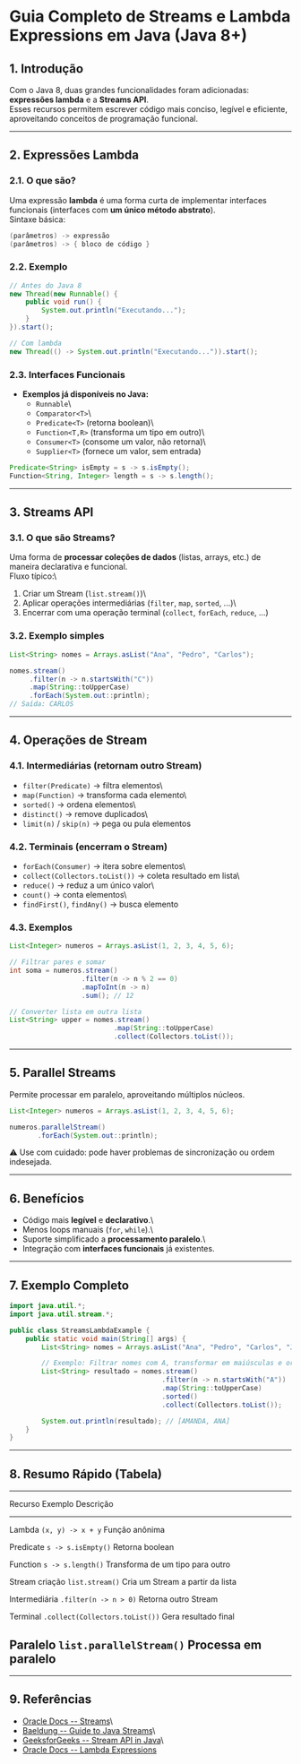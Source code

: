 # Guia Completo de Streams e Lambda Expressions em Java (Java 8+)

## 1. Introdução

Com o Java 8, duas grandes funcionalidades foram adicionadas:
**expressões lambda** e a **Streams API**.\
Esses recursos permitem escrever código mais conciso, legível e
eficiente, aproveitando conceitos de programação funcional.

------------------------------------------------------------------------

## 2. Expressões Lambda

### 2.1. O que são?

Uma expressão **lambda** é uma forma curta de implementar interfaces
funcionais (interfaces com **um único método abstrato**).\
Sintaxe básica:

``` java
(parâmetros) -> expressão
(parâmetros) -> { bloco de código }
```

### 2.2. Exemplo

``` java
// Antes do Java 8
new Thread(new Runnable() {
    public void run() {
        System.out.println("Executando...");
    }
}).start();

// Com lambda
new Thread(() -> System.out.println("Executando...")).start();
```

### 2.3. Interfaces Funcionais

-   **Exemplos já disponíveis no Java:**
    -   `Runnable`\
    -   `Comparator<T>`\
    -   `Predicate<T>` (retorna boolean)\
    -   `Function<T,R>` (transforma um tipo em outro)\
    -   `Consumer<T>` (consome um valor, não retorna)\
    -   `Supplier<T>` (fornece um valor, sem entrada)

``` java
Predicate<String> isEmpty = s -> s.isEmpty();
Function<String, Integer> length = s -> s.length();
```

------------------------------------------------------------------------

## 3. Streams API

### 3.1. O que são Streams?

Uma forma de **processar coleções de dados** (listas, arrays, etc.) de
maneira declarativa e funcional.\
Fluxo típico:\
1. Criar um Stream (`list.stream()`)\
2. Aplicar operações intermediárias (`filter`, `map`, `sorted`, ...)\
3. Encerrar com uma operação terminal (`collect`, `forEach`, `reduce`,
...)

### 3.2. Exemplo simples

``` java
List<String> nomes = Arrays.asList("Ana", "Pedro", "Carlos");

nomes.stream()
     .filter(n -> n.startsWith("C"))
     .map(String::toUpperCase)
     .forEach(System.out::println);
// Saída: CARLOS
```

------------------------------------------------------------------------

## 4. Operações de Stream

### 4.1. Intermediárias (retornam outro Stream)

-   `filter(Predicate)` → filtra elementos\
-   `map(Function)` → transforma cada elemento\
-   `sorted()` → ordena elementos\
-   `distinct()` → remove duplicados\
-   `limit(n)` / `skip(n)` → pega ou pula elementos

### 4.2. Terminais (encerram o Stream)

-   `forEach(Consumer)` → itera sobre elementos\
-   `collect(Collectors.toList())` → coleta resultado em lista\
-   `reduce()` → reduz a um único valor\
-   `count()` → conta elementos\
-   `findFirst()`, `findAny()` → busca elemento

### 4.3. Exemplos

``` java
List<Integer> numeros = Arrays.asList(1, 2, 3, 4, 5, 6);

// Filtrar pares e somar
int soma = numeros.stream()
                  .filter(n -> n % 2 == 0)
                  .mapToInt(n -> n)
                  .sum(); // 12

// Converter lista em outra lista
List<String> upper = nomes.stream()
                          .map(String::toUpperCase)
                          .collect(Collectors.toList());
```

------------------------------------------------------------------------

## 5. Parallel Streams

Permite processar em paralelo, aproveitando múltiplos núcleos.

``` java
List<Integer> numeros = Arrays.asList(1, 2, 3, 4, 5, 6);

numeros.parallelStream()
       .forEach(System.out::println);
```

⚠️ Use com cuidado: pode haver problemas de sincronização ou ordem
indesejada.

------------------------------------------------------------------------

## 6. Benefícios

-   Código mais **legível** e **declarativo**.\
-   Menos loops manuais (`for`, `while`).\
-   Suporte simplificado a **processamento paralelo**.\
-   Integração com **interfaces funcionais** já existentes.

------------------------------------------------------------------------

## 7. Exemplo Completo

``` java
import java.util.*;
import java.util.stream.*;

public class StreamsLambdaExample {
    public static void main(String[] args) {
        List<String> nomes = Arrays.asList("Ana", "Pedro", "Carlos", "João", "Amanda");

        // Exemplo: Filtrar nomes com A, transformar em maiúsculas e ordenar
        List<String> resultado = nomes.stream()
                                      .filter(n -> n.startsWith("A"))
                                      .map(String::toUpperCase)
                                      .sorted()
                                      .collect(Collectors.toList());

        System.out.println(resultado); // [AMANDA, ANA]
    }
}
```

------------------------------------------------------------------------

## 8. Resumo Rápido (Tabela)

  ----------------------------------------------------------------------------------
  Recurso         Exemplo                           Descrição
  --------------- --------------------------------- --------------------------------
  Lambda          `(x, y) -> x + y`                 Função anônima

  Predicate       `s -> s.isEmpty()`                Retorna boolean

  Function        `s -> s.length()`                 Transforma de um tipo para outro

  Stream criação  `list.stream()`                   Cria um Stream a partir da lista

  Intermediária   `.filter(n -> n > 0)`             Retorna outro Stream

  Terminal        `.collect(Collectors.toList())`   Gera resultado final

  Paralelo        `list.parallelStream()`           Processa em paralelo
  ----------------------------------------------------------------------------------

------------------------------------------------------------------------

## 9. Referências

-   [Oracle Docs --
    Streams](https://docs.oracle.com/javase/8/docs/api/java/util/stream/package-summary.html)\
-   [Baeldung -- Guide to Java
    Streams](https://www.baeldung.com/java-8-streams)\
-   [GeeksforGeeks -- Stream API in
    Java](https://www.geeksforgeeks.org/stream-in-java/)\
-   [Oracle Docs -- Lambda
    Expressions](https://docs.oracle.com/javase/tutorial/java/javaOO/lambdaexpressions.html)
